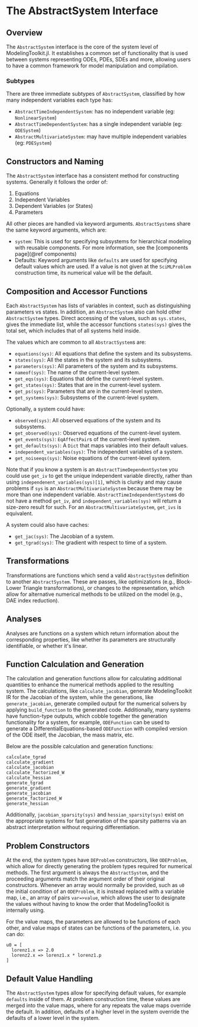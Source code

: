 # The AbstractSystem Interface

## Overview

The `AbstractSystem` interface is the core of the system level of ModelingToolkit.jl.
It establishes a common set of functionality that is used between systems
representing ODEs, PDEs, SDEs and more, allowing users to have a common framework for
model manipulation and compilation.

### Subtypes

There are three immediate subtypes of `AbstractSystem`, classified by how many independent variables each type has:
* `AbstractTimeIndependentSystem`: has no independent variable (eg: `NonlinearSystem`)
* `AbstractTimeDependentSystem`: has a single independent variable (eg: `ODESystem`)
* `AbstractMultivariateSystem`: may have multiple independent variables (eg: `PDESystem`)

## Constructors and Naming

The `AbstractSystem` interface has a consistent method for constructing systems.
Generally it follows the order of:

1. Equations
2. Independent Variables
3. Dependent Variables (or States)
4. Parameters

All other pieces are handled via keyword arguments. `AbstractSystem`s share the
same keyword arguments, which are:

- `system`: This is used for specifying subsystems for hierarchical modeling with
  reusable components. For more information, see the [components page](@ref components)
- Defaults: Keyword arguments like `defaults` are used for specifying default
  values which are used. If a value is not given at the `SciMLProblem` construction
  time, its numerical value will be the default.

## Composition and Accessor Functions

Each `AbstractSystem` has lists of variables in context, such as distinguishing
parameters vs states. In addition, an `AbstractSystem` also can hold other
`AbstractSystem` types. Direct accessing of the values, such as `sys.states`,
gives the immediate list, while the accessor functions `states(sys)` gives the
total set, which includes that of all systems held inside.

The values which are common to all `AbstractSystem`s are:

- `equations(sys)`: All equations that define the system and its subsystems.
- `states(sys)`: All the states in the system and its subsystems.
- `parameters(sys)`: All parameters of the system and its subsystems.
- `nameof(sys)`: The name of the current-level system.
- `get_eqs(sys)`: Equations that define the current-level system.
- `get_states(sys)`: States that are in the current-level system.
- `get_ps(sys)`: Parameters that are in the current-level system.
- `get_systems(sys)`: Subsystems of the current-level system.

Optionally, a system could have:

- `observed(sys)`: All observed equations of the system and its subsystems.
- `get_observed(sys)`: Observed equations of the current-level system.
- `get_events(sys)`: `EqAffectPair`s of the current-level system.
- `get_defaults(sys)`: A `Dict` that maps variables into their default values.
- `independent_variables(sys)`: The independent variables of a system.
- `get_noiseeqs(sys)`: Noise equations of the current-level system.

Note that if you know a system is an `AbstractTimeDependentSystem` you could use `get_iv` to get the 
unique independent variable directly, rather than using `independenent_variables(sys)[1]`, which is clunky and may cause problems if `sys` is an `AbstractMultivariateSystem` because there may be more than one independent variable. `AbstractTimeIndependentSystem`s do not have a method `get_iv`, and `independent_variables(sys)` will return a size-zero result for such. For an `AbstractMultivariateSystem`, `get_ivs` is equivalent.

A system could also have caches:

- `get_jac(sys)`: The Jacobian of a system.
- `get_tgrad(sys)`: The gradient with respect to time of a system.

## Transformations

Transformations are functions which send a valid `AbstractSystem` definition to
another `AbstractSystem`. These are passes, like optimizations (e.g., Block-Lower
Triangle transformations), or changes to the representation, which allow for
alternative numerical methods to be utilized on the model (e.g., DAE index reduction).

## Analyses

Analyses are functions on a system which return information about the corresponding
properties, like whether its parameters are structurally identifiable, or whether
it's linear.

## Function Calculation and Generation

The calculation and generation functions allow for calculating additional
quantities to enhance the numerical methods applied to the resulting system.
The calculations, like `calculate_jacobian`, generate ModelingToolkit IR for
the Jacobian of the system, while the generations, like `generate_jacobian`,
generate compiled output for the numerical solvers by applying `build_function`
to the generated code. Additionally, many systems have function-type outputs,
which cobble together the generation functionality for a system, for example,
`ODEFunction` can be used to generate a DifferentialEquations-based `ODEFunction`
with compiled version of the ODE itself, the Jacobian, the mass matrix, etc.

Below are the possible calculation and generation functions:

```@docs
calculate_tgrad
calculate_gradient
calculate_jacobian
calculate_factorized_W
calculate_hessian
generate_tgrad
generate_gradient
generate_jacobian
generate_factorized_W
generate_hessian
```

Additionally, `jacobian_sparsity(sys)` and `hessian_sparsity(sys)`
exist on the appropriate systems for fast generation of the sparsity
patterns via an abstract interpretation without requiring differentiation.

## Problem Constructors

At the end, the system types have `DEProblem` constructors, like `ODEProblem`,
which allow for directly generating the problem types required for numerical
methods. The first argument is always the `AbstractSystem`, and the proceeding
arguments match the argument order of their original constructors. Whenever an
array would normally be provided, such as `u0` the initial condition of an
`ODEProblem`, it is instead replaced with a variable map, i.e., an array of
pairs `var=>value`, which allows the user to designate the values without having
to know the order that ModelingToolkit is internally using.

For the value maps, the parameters are allowed to be functions of each other,
and value maps of states can be functions of the parameters, i.e. you can do:

```
u0 = [
  lorenz1.x => 2.0
  lorenz2.x => lorenz1.x * lorenz1.p
]
```

## Default Value Handling

The `AbstractSystem` types allow for specifying default values, for example
`defaults` inside of them. At problem construction time, these values are merged
into the value maps, where for any repeats the value maps override the default.
In addition, defaults of a higher level in the system override the defaults of
a lower level in the system.
